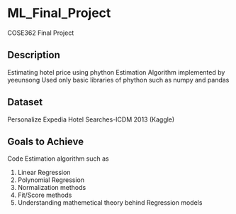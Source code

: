 # ML_Final_Project
COSE362 Final Project 


## Description
Estimating hotel price using phython
Estimation Algorithm implemented by yeeunsong
Used only basic libraries of phython such as numpy and pandas


## Dataset
Personalize Expedia Hotel Searches-ICDM 2013 (Kaggle)


## Goals to Achieve
Code Estimation algorithm such as
  1. Linear Regression
  2. Polynomial Regression
  3. Normalization methods
  4. Fit/Score methods
  5. Understanding mathemetical theory behind Regression models
